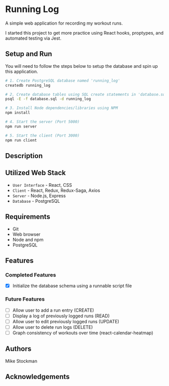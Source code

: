 # Running Log
A simple web application for recording my workout runs.

I started this project to get more practice using React hooks, proptypes, and automated testing via Jest.

## Setup and Run
You will need to follow the steps below to setup the database and spin up this application.

```bash
# 1. Create PostgreSQL database named 'running_log'
createdb running_log

# 2. Create database tables using SQL create statements in 'database.sql'
psql -E -f database.sql -d running_log

# 3. Install Node dependencies/libraries using NPM
npm install

# 4. Start the server (Port 5000)
npm run server

# 5. Start the client (Port 3000)
npm run client
```

## Description

## Utilized Web Stack
- `User Interface` - React, CSS
- `Client` - React, Redux, Redux-Saga, Axios
- `Server` - Node.js, Express
- `Database` - PostgreSQL

## Requirements
- Git
- Web browser
- Node and npm
- PostgreSQL

## Features

### Completed Features
- [x] Initialize the database schema using a runnable script file

### Future Features
- [ ] Allow user to add a run entry (CREATE)
- [ ] Display a log of previously logged runs (READ)
- [ ] Allow user to edit previously logged runs (UPDATE) 
- [ ] Allow user to delete run logs (DELETE)
- [ ] Graph consistency of workouts over time (react-calendar-heatmap)

## Authors
Mike Stockman

## Acknowledgements

